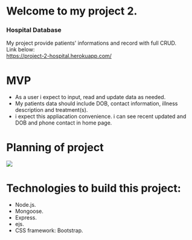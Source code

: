 # Welcome to my project 2.
### Hospital Database

My project provide patients' informations and record with full CRUD.
<br>
Link below:
<br>
https://project-2-hospital.herokuapp.com/
# MVP
- As a user i expect to input, read and update data as needed. 
- My patients data should include DOB, contact information, illness description and treatment(s).
- i expect this appliacation convenience. i can see recent updated and DOB and phone contact in home page. 
# Planning of project

![](https://i.imgur.com/FtTh0fC.png)

# Technologies to build this project:
- Node.js.
- Mongoose.
- Express.
- ejs.
- CSS framework: Bootstrap.
